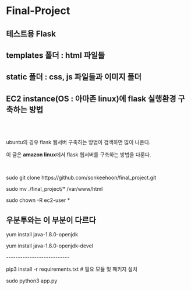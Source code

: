 # Final-Project

## 테스트용 Flask
## templates 폴더 : html 파일들 
## static 폴더 : css, js 파일들과 이미지 폴더
## EC2 instance(OS : 아마존 linux)에 flask 실행환경 구축하는 방법
<br><br>

<p> ubuntu의 경우 flask 웹서버 구축하는 방법이 검색하면 많이 나온다. </p>
<p> 이 글은 <strong>amazon linux</strong>에서 flask 웹서버를 구축하는 방법을 다룬다. </p>
<br>
<p>sudo git clone https://github.com/sonkeehoon/final_project.git</p> 
<p>sudo mv ./final_project/* /var/www/html</p>
<p> sudo chown -R ec2-user *</p>


## 우분투와는 이 부분이 다르다

<p>yum install java-1.8.0-openjdk </p>
<p>yum install java-1.8.0-openjdk-devel </p>
<p>---------------------------</p>
<p>pip3 install -r requirements.txt    # 필요 모듈 및 패키지 설치</p>
<p>sudo python3 app.py</p>


 


